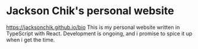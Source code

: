 # Jackson Chik's personal website
https://jacksonchik.github.io/bio
This is my personal website written in TypeScript with React. Development is ongoing, and i promise to spice it up when i get the time.
